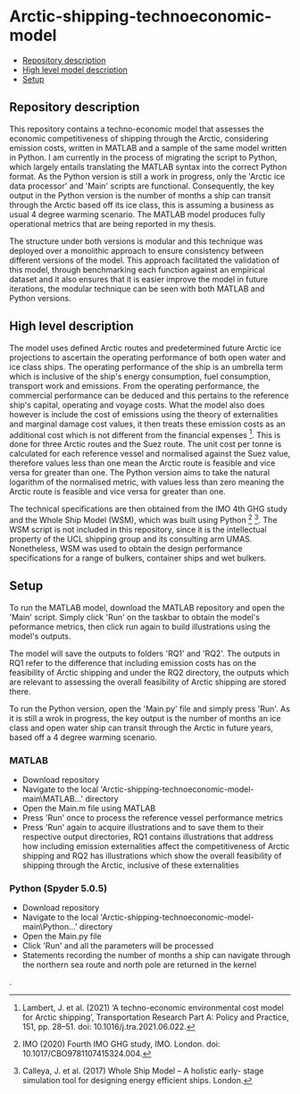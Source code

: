 # Arctic-shipping-technoeconomic-model
* [Repository description](#repository_description)
* [High level model description](#high_level_model_description)
* [Setup](#setup)

## Repository description
This repository contains a techno-economic model that assesses the economic competitiveness of shipping through the Arctic,
considering emission costs, written in MATLAB and a sample of the same model written in Python. I am currently in the process
of migrating the script to Python, which largely entails translating the MATLAB syntax into the correct Python format. As the Python 
version is still a work in progress, only the 'Arctic ice data processor' and 'Main' scripts are functional. Consequently, 
the key output in the Python version is the number of months a ship can transit through the Arctic based off its ice class, this is 
assuming a business as usual 4 degree warming scenario. The MATLAB model produces fully operational metrics that are being reported in my thesis. 

The structure under both versions is modular and this technique was deployed over a monolithic approach to ensure consistency between
different versions of the model. This approach facilitated the validation of this model, through benchmarking each function
against an empirical dataset and it also ensures that it is easier improve the model in future iterations, 
the modular technique can be seen with both MATLAB and Python versions. 

## High level description
The model uses defined Arctic routes and predetermined future Arctic ice projections to ascertain the operating performance of both
open water and ice class ships. The operating performance of the ship is an umbrella term which is inclusive of the ship's energy consumption,
fuel consumption, transport work and emissions. From the operating performance, the commercial performance can be deduced and this pertains to the reference
ship's capital, operating and voyage costs. What the model also does however is include the cost of emissions using the theory of externalities
and marginal damage cost values, it then treats these emission costs as an additional cost which is not different from the financial expenses [^1]. This
is done for three Arctic routes and the Suez route. The unit cost per tonne is calculated for each reference vessel and normalised against the Suez value,
therefore values less than one mean the Arctic route is feasible and vice versa for greater than one. The Python version aims to take the natural logarithm
of the normalised metric, with values less than zero meaning the Arctic route is feasible and vice versa for greater than one. 

The technical specifications are then obtained from the IMO 4th GHG study and the Whole Ship Model (WSM), which was built using Python [^2] [^3]. The WSM script is not included in this repository, since it is the intellectual property of the UCL shipping group and its consulting arm UMAS. Nonetheless, WSM was used to obtain the design performance specifications for a range of bulkers, container ships and wet bulkers. 

## Setup
To run the MATLAB model, download the MATLAB repository and open the 'Main' script. Simply click 'Run' on the taskbar to obtain the model's peformance metrics, then
click run again to build illustrations using the model's outputs.

The model will save the outputs to folders 'RQ1' and 'RQ2'. The outputs in RQ1 refer to the difference that 
including emission costs has on the feasibility of Arctic shipping and under the RQ2 directory, the outputs which
are relevant to assessing the overall feasibility of Arctic shipping are stored there. 

To run the Python version, open the 'Main.py' file and simply press 'Run'. As it is still a wrok in progress,
the key output is the number of months an ice class and open water ship can transit through the Arctic in future years,
based off a 4 degree warming scenario. 

### MATLAB
* Download repository 
* Navigate to the local 'Arctic-shipping-technoeconomic-model-main\MATLAB...' directory
* Open the Main.m file using MATLAB
* Press 'Run' once to process the reference vessel performance metrics
* Press 'Run' again to acquire illustrations and to save them to their respective output directories, RQ1 contains illustrations that address how including emission externalities affect the competitiveness of Arctic shipping and RQ2 has illustrations which show the overall feasibility of shipping through the Arctic, inclusive of these externalities

### Python (Spyder 5.0.5)
* Download repository
* Navigate to the local 'Arctic-shipping-technoeconomic-model-main\Python...' directory
* Open the Main.py file 
* Click 'Run' and all the parameters will be processed
* Statements recording the number of months a ship can navigate through the northern sea route and north pole are returned in the kernel


[^1]: Lambert, J. et al. (2021) ‘A techno-economic environmental cost model for Arctic shipping’, Transportation Research Part A: Policy and Practice, 151, pp. 28–51. doi: 10.1016/j.tra.2021.06.022.
[^2]: IMO (2020) Fourth IMO GHG study, IMO. London. doi: 10.1017/CBO9781107415324.004.
[^3]: Calleya, J. et al. (2017) Whole Ship Model – A holistic early- stage simulation tool for designing energy efficient ships. London.

.





